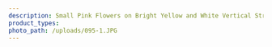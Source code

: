 ```yaml
---
description: Small Pink Flowers on Bright Yellow and White Vertical Stripes. DBP
product_types:
photo_path: /uploads/095-1.JPG
---
```

